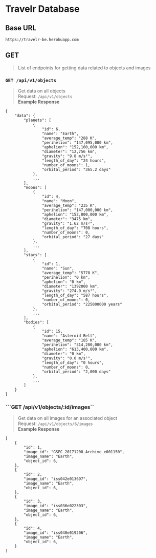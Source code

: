 # Travelr Database

## Base URL
```https://travelr-be.herokuapp.com```

## GET
> List of endpoints for getting data related to objects and images

### ```GET /api/v1/objects```
> Get data on all objects   
Request: ```/api/v1/objects```  
**Example Response**
```
{
    "data": {
        "planets": [
            {
                "id": 6,
                "name": "Earth",
                "average_temp": "288 K",
                "perihelion": "147,095,000 km",
                "aphelion": "152,100,000 km",
                "diameter": "12,756 km",
                "gravity": "9.8 m/s²",
                "length_of_day": "24 hours",
                "number_of_moons": 1,
                "orbital_period": "365.2 days"
            },
            ...
        ],
        "moons": [
            {
                "id": 4,
                "name": "Moon",
                "average_temp": "235 K",
                "perihelion": "147,000,000 km",
                "aphelion": "152,000,000 km",
                "diameter": "3475 km",
                "gravity": "1.62 m/s²",
                "length_of_day": "708 hours",
                "number_of_moons": 0,
                "orbital_period": "27 days"
            },
            ...
        ],
        "stars": [
            {
                "id": 1,
                "name": "Sun",
                "average_temp": "5778 K",
                "perihelion": "0 km",
                "aphelion": "0 km",
                "diameter": "1392000 km",
                "gravity": "274.0 m/s²",
                "length_of_day": "587 hours",
                "number_of_moons": 0,
                "orbital_period": "225000000 years"
            },
            ...
        ],
        "bodies": [
            {
                "id": 15,
                "name": "Asteroid Belt",
                "average_temp": "185 K",
                "perihelion": "314,200,000 km",
                "aphelion": "613,400,000 km",
                "diameter": "0 km",
                "gravity": "0.0 m/s²",
                "length_of_day": "0 hours",
                "number_of_moons": 0,
                "orbital_period": "2,000 days"
            },
            ...
        ]
    }
}
```

### ```GET /api/v1/objects/:id/images``
> Get data on all images for an associated object    
Request: ```/api/v1/objects/6/images```  
**Example Response**
```
[
    {
        "id": 1,
        "image_id": "GSFC_20171208_Archive_e001150",
        "image_name": "Earth",
        "object_id": 6,
    },
    {
        "id": 2,
        "image_id": "iss042e013697",
        "image_name": "Earth",
        "object_id": 6,
    },
    {
        "id": 3,
        "image_id": "iss036e022303",
        "image_name": "Earth",
        "object_id": 6,
    },
    {
        "id": 4,
        "image_id": "iss040e019206",
        "image_name": "Earth",
        "object_id": 6,
    }
]
```
